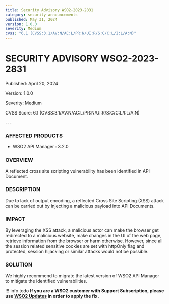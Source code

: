 ```yaml
---
title: Security Advisory WSO2-2023-2831
category: security-announcements
published: May 31, 2024
version: 1.0.0
severity: Medium
cvss: "6.1 (CVSS:3.1/AV:N/AC:L/PR:N/UI:R/S:C/C:L/I:L/A:N)"
---
```


# SECURITY ADVISORY WSO2-2023-2831

<p class="doc-info">Published: April 20, 2024</p>
<p class="doc-info">Version: 1.0.0</p>
<p class="doc-info">Severity: Medium</p>
<p class="doc-info">CVSS Score: 6.1 (CVSS:3.1/AV:N/AC:L/PR:N/UI:R/S:C/C:L/I:L/A:N)</p>
---

### AFFECTED PRODUCTS
* WSO2 API Manager : 3.2.0

### OVERVIEW
A reflected cross site scripting vulnerability has been identified in API Document.

### DESCRIPTION
Due to lack of output encoding, a reflected Cross Site Scripting (XSS) attack can be carried out by injecting a malicious payload into API Documents.

### IMPACT
By leveraging the XSS attack, a malicious actor can make the browser get redirected to a
malicious website, make changes in the UI of the web page, retrieve information from the
browser or harm otherwise. However, since all the session related sensitive cookies are set
with httpOnly flag and protected, session hijacking or similar attacks would not be possible.

### SOLUTION
We highly recommend to migrate the latest version of WSO2 API Manager to mitigate the identified vulnerabilities.

!!! info todo
    **If you are a WSO2 customer with Support Subscription, please use [WSO2 Updates](https://wso2.com/updates/) in order to apply the fix.**

